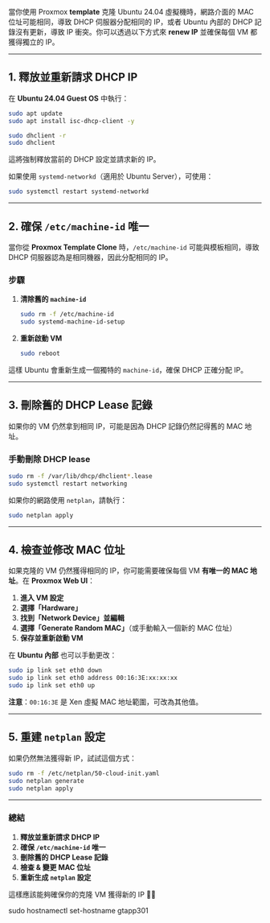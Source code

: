當你使用 Proxmox **template** 克隆 Ubuntu 24.04 虛擬機時，網路介面的 MAC 位址可能相同，導致 DHCP 伺服器分配相同的 IP，或者 Ubuntu 內部的 DHCP 記錄沒有更新，導致 IP 衝突。你可以透過以下方式來 **renew IP** 並確保每個 VM 都獲得獨立的 IP。

---

## **1. 釋放並重新請求 DHCP IP**
在 **Ubuntu 24.04 Guest OS** 中執行：
```bash
sudo apt update
sudo apt install isc-dhcp-client -y

sudo dhclient -r
sudo dhclient
```
這將強制釋放當前的 DHCP 設定並請求新的 IP。

如果使用 `systemd-networkd`（適用於 Ubuntu Server），可使用：
```bash
sudo systemctl restart systemd-networkd
```

---

## **2. 確保 `/etc/machine-id` 唯一**
當你從 **Proxmox Template Clone** 時，`/etc/machine-id` 可能與模板相同，導致 DHCP 伺服器認為是相同機器，因此分配相同的 IP。

### **步驟**
1. **清除舊的 `machine-id`**
   ```bash
   sudo rm -f /etc/machine-id
   sudo systemd-machine-id-setup
   ```
2. **重新啟動 VM**
   ```bash
   sudo reboot
   ```

這樣 Ubuntu 會重新生成一個獨特的 `machine-id`，確保 DHCP 正確分配 IP。

---

## **3. 刪除舊的 DHCP Lease 記錄**
如果你的 VM 仍然拿到相同 IP，可能是因為 DHCP 記錄仍然記得舊的 MAC 地址。

### **手動刪除 DHCP lease**
```bash
sudo rm -f /var/lib/dhcp/dhclient*.lease
sudo systemctl restart networking
```

如果你的網路使用 `netplan`，請執行：
```bash
sudo netplan apply
```

---

## **4. 檢查並修改 MAC 位址**
如果克隆的 VM 仍然獲得相同的 IP，你可能需要確保每個 VM **有唯一的 MAC 地址**。在 **Proxmox Web UI**：
1. **進入 VM 設定**
2. **選擇「Hardware」**
3. **找到「Network Device」並編輯**
4. **選擇「Generate Random MAC」**（或手動輸入一個新的 MAC 位址）
5. **保存並重新啟動 VM**

在 **Ubuntu 內部** 也可以手動更改：
```bash
sudo ip link set eth0 down
sudo ip link set eth0 address 00:16:3E:xx:xx:xx
sudo ip link set eth0 up
```
**注意**：`00:16:3E` 是 Xen 虛擬 MAC 地址範圍，可改為其他值。

---

## **5. 重建 `netplan` 設定**
如果仍然無法獲得新 IP，試試這個方式：
```bash
sudo rm -f /etc/netplan/50-cloud-init.yaml
sudo netplan generate
sudo netplan apply
```

---

### **總結**
1. **釋放並重新請求 DHCP IP**
2. **確保 `/etc/machine-id` 唯一**
3. **刪除舊的 DHCP Lease 記錄**
4. **檢查 & 變更 MAC 位址**
5. **重新生成 `netplan` 設定**

這樣應該能夠確保你的克隆 VM 獲得新的 IP 🎯🚀


sudo hostnamectl set-hostname gtapp301
